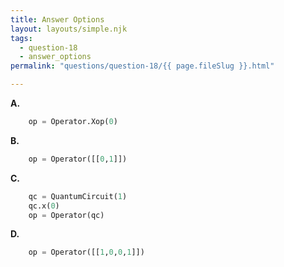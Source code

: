 ```yaml
---
title: Answer Options
layout: layouts/simple.njk
tags:
  - question-18
  - answer_options
permalink: "questions/question-18/{{ page.fileSlug }}.html"

---
```



**A.**
```python
    op = Operator.Xop(0)
```
**B.** 
```python
    op = Operator([[0,1]])
```
**C.** 
```python
    qc = QuantumCircuit(1)
    qc.x(0)
    op = Operator(qc)
```
**D.** 
```python
    op = Operator([[1,0,0,1]])
```
